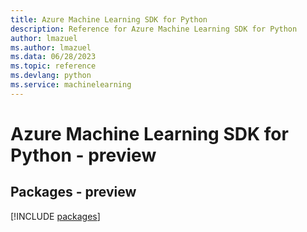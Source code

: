 ```yaml
---
title: Azure Machine Learning SDK for Python
description: Reference for Azure Machine Learning SDK for Python
author: lmazuel
ms.author: lmazuel
ms.data: 06/28/2023
ms.topic: reference
ms.devlang: python
ms.service: machinelearning
---
```

# Azure Machine Learning SDK for Python - preview
## Packages - preview
[!INCLUDE [packages](machine-learning-index.md)]